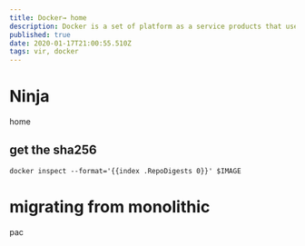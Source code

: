 ```yaml
---
title: Docker→ home
description: Docker is a set of platform as a service products that use OS-level virtualization to deliver software in packages called containers
published: true
date: 2020-01-17T21:00:55.510Z
tags: vir, docker
---
```


# Ninja
home

## get the sha256

```
docker inspect --format='{{index .RepoDigests 0}}' $IMAGE

```


# migrating from monolithic

pac

```


```
